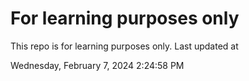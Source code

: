 # For learning purposes only
This repo is for learning purposes only.
Last updated at

Wednesday, February 7, 2024 2:24:58 PM

